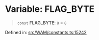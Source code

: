 # Variable: FLAG\_BYTE

> `const` **FLAG\_BYTE**: `8` = `8`

Defined in: [src/WAM/constants.ts:15242](https://github.com/Fokusdotid/bail/blob/cf6cc85134e12081bc635cea02cc0eee74033a81/src/WAM/constants.ts#L15242)
